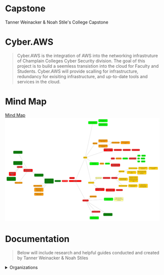# Capstone
Tanner Weinacker & Noah Stile's College Capstone
# Cyber.AWS
> Cyber.AWS is the integration of AWS into the networking infrastruture of Champlain Colleges Cyber Security division. The goal of this project is to build a seemless transistion into the cloud for Faculty and Students. Cyber.AWS will provide scalling for infrastructure, redundancy for exisiting infrastructure, and up-to-date tools and services in the cloud.
# Mind Map 
[Mind Map](https://github.com/TannerWeinacker/Capstone/blob/5d32bc3f2264509bce6a239c1d93e00aeffed1a8/AWS_Integration_Mindmap.png) 
![AWS_Integration_Mindmap](https://github.com/TannerWeinacker/Capstone/blob/5d32bc3f2264509bce6a239c1d93e00aeffed1a8/AWS_Integration_Mindmap.png)

# Documentation
> Below will include research and helpful guides conducted and created by Tanner Weinacker & Noah Stiles
<details><summary>Organizations</summary>
<p>
  <h1> AWS Organization</h1>
  
[Networking](https://github.com/TannerWeinacker/Capstone/wiki/Networking)
<details><summary>Organization Features and Documentation</summary>
</p>
<h2>Billing</h2>

<h2> Account Creation (Organization and IAM)</h2>

<h3>Roles</h3>
<h3> Groups</h3>
### 

<h2> Policies (SCP and IAM)</h2>


